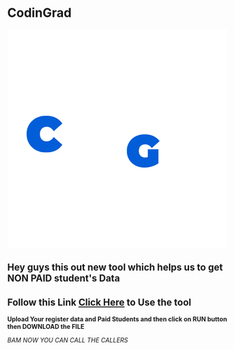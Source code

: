 # CodinGrad


<p align="center">
    <img src="https://github.com/saichandrareddy1/FilesDiff/blob/main/Codingrad%20Logo-%20White.png" alt="alternate text">
</p>

## Hey guys this out new tool which helps us to get **NON PAID** student's Data


## Follow this Link <a href="https://saichandrareddy1-filesdiff-app-0c8agz.streamlitapp.com/" target="_blank">Click Here</a> to Use the tool

**Upload Your register data and Paid Students and then click on RUN button then DOWNLOAD the FILE**

*BAM NOW YOU CAN CALL THE CALLERS*




